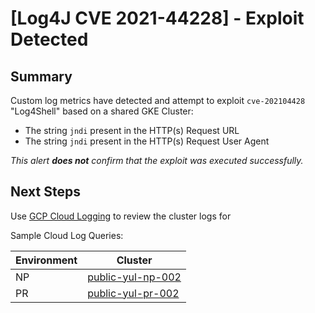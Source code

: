 # [Log4J CVE 2021-44228] - Exploit Detected 

## Summary

Custom log metrics have detected and attempt to exploit `cve-202104428` "Log4Shell" based on a shared GKE Cluster:

- The string `jndi` present in the HTTP(s) Request URL
- The string `jndi` present in the HTTP(s) Request User Agent

*This alert **does not** confirm that the exploit was executed successfully.*

## Next Steps

Use [GCP Cloud Logging](https://cloud.google.com/logging) to review the cluster logs for 

Sample Cloud Log Queries:

Environment | Cluster |
------------| ------- |
NP          | [public-yul-np-002](https://cloudlogging.app.goo.gl/DMFrYKjwyaFNTy9i6)        |
PR          | [public-yul-pr-002](https://cloudlogging.app.goo.gl/yL8i5ZXfYzX3uR9B6)        |




